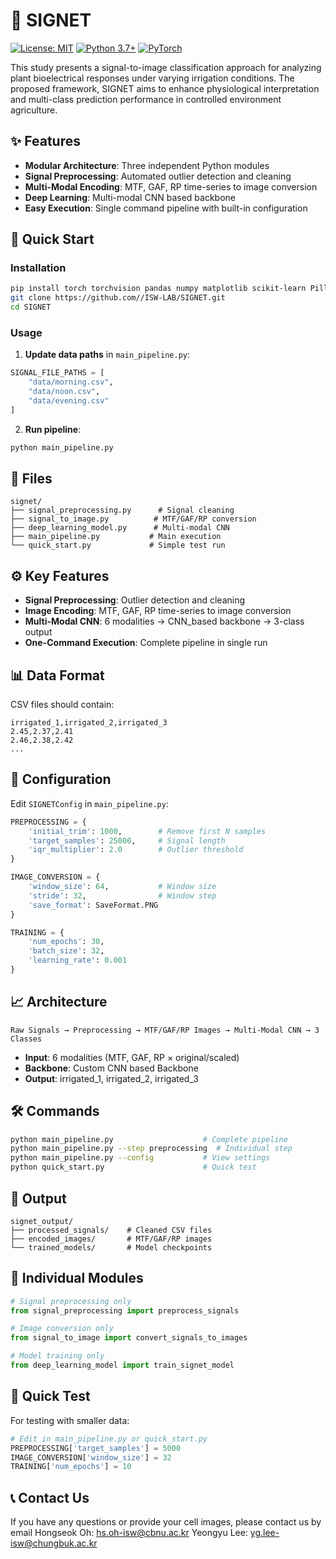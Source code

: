 # 🌱 SIGNET

[![License: MIT](https://img.shields.io/badge/License-MIT-yellow.svg)](https://opensource.org/licenses/MIT)
[![Python 3.7+](https://img.shields.io/badge/python-3.7+-blue.svg)](https://www.python.org/downloads/)
[![PyTorch](https://img.shields.io/badge/PyTorch-1.9+-red.svg)](https://pytorch.org/)

This study presents a signal-to-image classification approach for analyzing plant bioelectrical responses under varying irrigation conditions. The proposed framework, SIGNET aims to enhance physiological interpretation and multi-class prediction performance in controlled environment agriculture.

## ✨ Features
- **Modular Architecture**: Three independent Python modules
- **Signal Preprocessing**: Automated outlier detection and cleaning
- **Multi-Modal Encoding**: MTF, GAF, RP time-series to image conversion
- **Deep Learning**: Multi-modal CNN based backbone
- **Easy Execution**: Single command pipeline with built-in configuration

## 🚀 Quick Start

### Installation
```bash
pip install torch torchvision pandas numpy matplotlib scikit-learn Pillow tqdm scipy
git clone https://github.com//ISW-LAB/SIGNET.git
cd SIGNET
```

### Usage
1. **Update data paths** in `main_pipeline.py`:
```python
SIGNAL_FILE_PATHS = [
    "data/morning.csv",
    "data/noon.csv", 
    "data/evening.csv"
]
```

2. **Run pipeline**:
```bash
python main_pipeline.py
```

## 📁 Files

```
signet/
├── signal_preprocessing.py      # Signal cleaning
├── signal_to_image.py          # MTF/GAF/RP conversion
├── deep_learning_model.py      # Multi-modal CNN
├── main_pipeline.py           # Main execution
└── quick_start.py             # Simple test run
```

## ⚙️ Key Features

- **Signal Preprocessing**: Outlier detection and cleaning
- **Image Encoding**: MTF, GAF, RP time-series to image conversion
- **Multi-Modal CNN**: 6 modalities → CNN_based backbone → 3-class output
- **One-Command Execution**: Complete pipeline in single run

## 📊 Data Format

CSV files should contain:
```csv
irrigated_1,irrigated_2,irrigated_3
2.45,2.37,2.41
2.46,2.38,2.42
...
```

## 🔧 Configuration

Edit `SIGNETConfig` in `main_pipeline.py`:

```python
PREPROCESSING = {
    'initial_trim': 1000,        # Remove first N samples
    'target_samples': 25000,     # Signal length
    'iqr_multiplier': 2.0        # Outlier threshold
}

IMAGE_CONVERSION = {
    'window_size': 64,           # Window size
    'stride': 32,                # Window step
    'save_format': SaveFormat.PNG
}

TRAINING = {
    'num_epochs': 30,
    'batch_size': 32,
    'learning_rate': 0.001
}
```

## 📈 Architecture

```
Raw Signals → Preprocessing → MTF/GAF/RP Images → Multi-Modal CNN → 3 Classes
```

- **Input**: 6 modalities (MTF, GAF, RP × original/scaled)
- **Backbone**: Custom CNN based Backbone
- **Output**: irrigated_1, irrigated_2, irrigated_3

## 🛠️ Commands

```bash
python main_pipeline.py                    # Complete pipeline
python main_pipeline.py --step preprocessing  # Individual step
python main_pipeline.py --config           # View settings
python quick_start.py                      # Quick test
```

## 📁 Output

```
signet_output/
├── processed_signals/    # Cleaned CSV files
├── encoded_images/       # MTF/GAF/RP images
└── trained_models/       # Model checkpoints
```

## 🔧 Individual Modules

```python
# Signal preprocessing only
from signal_preprocessing import preprocess_signals

# Image conversion only  
from signal_to_image import convert_signals_to_images

# Model training only
from deep_learning_model import train_signet_model
```

## 🧪 Quick Test

For testing with smaller data:
```python
# Edit in main_pipeline.py or quick_start.py
PREPROCESSING['target_samples'] = 5000
IMAGE_CONVERSION['window_size'] = 32  
TRAINING['num_epochs'] = 10
```

## 📞 Contact Us

  If you have any questions or provide your cell images, please contact us by email
  Hongseok Oh: hs.oh-isw@cbnu.ac.kr
  Yeongyu Lee: yg.lee-isw@chungbuk.ac.kr
